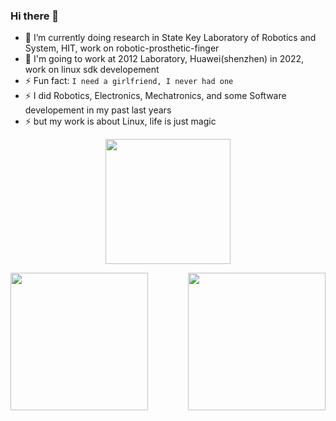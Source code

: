 ### Hi there 👋

- 🔭 I’m currently doing research in State Key Laboratory of Robotics and System, HIT, work on robotic-prosthetic-finger
- 🤔 I'm going to work at 2012 Laboratory, Huawei(shenzhen) in 2022, work on linux sdk developement
- ⚡ Fun fact: ```I need a girlfriend, I never had one```
- ⚡ I did Robotics, Electronics, Mechatronics, and some Software developement in my past last years
- ⚡ but my work is about Linux, life is just magic

<p align="center">
<img height="200em" src="https://files-cdn.cnblogs.com/files/QiQi-Robotics/KON.bmp">
</p>

<p align="center">
<img height="220em" src="https://github-readme-stats.vercel.app/api?username=ShieldQiQi&show_icons=true&include_all_commits=true" align = "left"/>
<img height="220em" src="https://github-readme-stats.vercel.app/api/top-langs?username=ShieldQiQi&show_icons=true&include_all_commits=true" align = "right"/>
</p>

<!--
**ShieldQiQi/ShieldQiQi** is a ✨ _special_ ✨ repository because its `README.md` (this file) appears on your GitHub profile.

Here are some ideas to get you started:

- 🔭 I’m currently working on ...
- 🌱 I’m currently learning ...
- 👯 I’m looking to collaborate on ...
- 🤔 I’m looking for help with ...
- 💬 Ask me about ...
- 📫 How to reach me: ...
- 😄 Pronouns: ...
- ⚡ Fun fact: ...
-->
